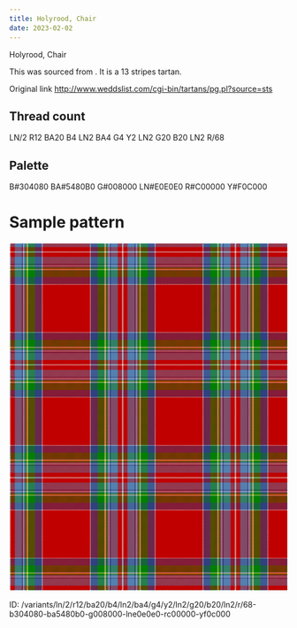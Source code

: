 ```yaml
---
title: Holyrood, Chair
date: 2023-02-02
---
```

Holyrood, Chair

This was sourced from <no value>.  It is a 13 stripes tartan.

Original link http://www.weddslist.com/cgi-bin/tartans/pg.pl?source=sts

## Thread count
LN/2 R12 BA20 B4 LN2 BA4 G4 Y2 LN2 G20 B20 LN2 R/68

## Palette
B#304080 BA#5480B0 G#008000 LN#E0E0E0 R#C00000 Y#F0C000

# Sample pattern

![Tartan detail](tartan.png "LN/2 R12 BA20 B4 LN2 BA4 G4 Y2 LN2 G20 B20 LN2 R/68 tartan")

ID: /variants/ln/2/r12/ba20/b4/ln2/ba4/g4/y2/ln2/g20/b20/ln2/r/68-b304080-ba5480b0-g008000-lne0e0e0-rc00000-yf0c000